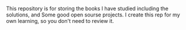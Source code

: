 This repository is for storing the books I have studied including the solutions, and Some good open sourse projects.
I create this rep for my own learning, so you don't need to review it.
